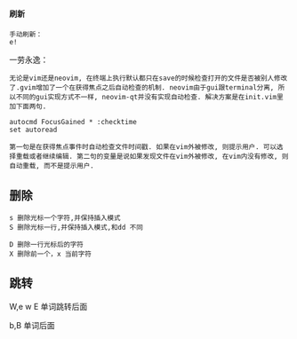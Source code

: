 #### 刷新
```
手动刷新：
e!
```

一劳永逸：
```
无论是vim还是neovim, 在终端上执行默认都只在save的时候检查打开的文件是否被别人修改了.gvim增加了一个在获得焦点之后自动检查的机制. neovim由于gui跟terminal分离, 所以不同的gui实现方式不一样, neovim-qt并没有实现自动检查. 解决方案是在init.vim里加下面两句.

autocmd FocusGained * :checktime
set autoread

第一句是在获得焦点事件时自动检查文件时间戳. 如果在vim外被修改, 则提示用户. 可以选择重载或者继续编辑. 第二句的变量是说如果发现文件在vim外被修改, 在vim内没有修改, 则自动重载, 而不是提示用户.
```

## 删除
```
s 删除光标一个字符,并保持插入模式
S 删除光标一行,并保持插入模式,和dd 不同

D 删除一行光标后的字符 
X 删除前一个，x 当前字符

```
## 跳转
W,e w E 单词跳转后面

b,B 单词后面
